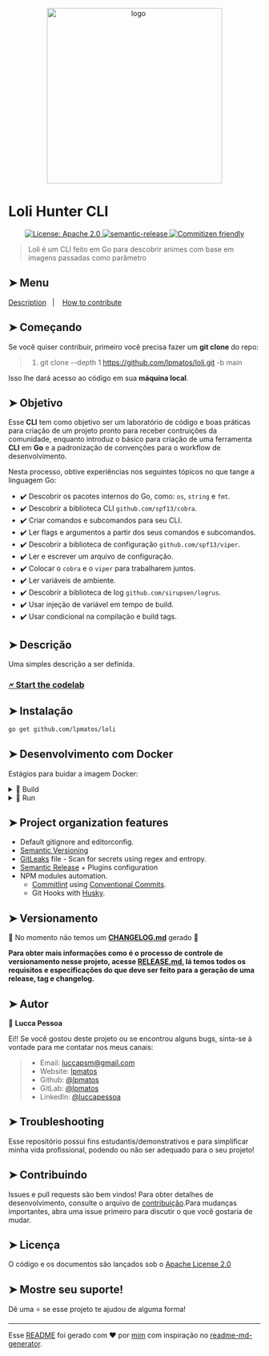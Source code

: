 <p align="center">
  <img alt="logo" src="https://i.pinimg.com/280x280_RS/d0/13/35/d01335f147c586e56829415e611f0ae7.jpg" width="350px" float="center"/>
</p>

# Loli Hunter CLI

<p align="center">
  <a href="https://spdx.org/licenses/Apache-2.0.html" target="_blank">
    <img alt="License: Apache 2.0" src="https://img.shields.io/badge/License-Apache 2.0-yellow.svg" />
  </a>
  <a href="https://github.com/semantic-release/semantic-release">
    <img alt="semantic-release" src="https://img.shields.io/badge/%20%20%F0%9F%93%A6%F0%9F%9A%80-semantic--release-e10079.svg">
  </a>
  <a href="http://commitizen.github.io/cz-cli/">
    <img alt="Commitizen friendly" src="https://img.shields.io/badge/commitizen-friendly-brightgreen.svg">
  </a>
</p>

>
> Loli é um CLI feito em Go para descobrir animes com base em imagens passadas como parâmetro
>

## ➤ Menu

<p align="left">
  <a href="#-description">Description</a>&nbsp;&nbsp;&nbsp;|&nbsp;&nbsp;&nbsp;
  <a href="#-how-to-contribute">How to contribute</a>
</p>

## ➤ Começando

Se você quiser contribuir, primeiro você precisa fazer um **git clone** do repo:

>
> 1. git clone --depth 1 <https://github.com/lpmatos/loli.git> -b main
>

Isso lhe dará acesso ao código em sua **máquina local**.

## ➤ Objetivo

Esse **CLI** tem como objetivo ser um laboratório de código e boas práticas para criação de um projeto pronto para receber contruições da comunidade, enquanto introduz o básico para criação de uma ferramenta **CLI** em **Go** e a padronização de convenções para o workflow de desenvolvimento.

Nesta processo, obtive experiências nos seguintes tópicos no que tange a linguagem Go:

- ✔️ Descobrir os pacotes internos do Go, como: `os`, `string` e `fmt`.
- ✔️ Descobrir a biblioteca CLI `github.com/spf13/cobra`.
- ✔️ Criar comandos e subcomandos para seu CLI.
- ✔️ Ler flags e argumentos a partir dos seus comandos e subcomandos.
- ✔️ Descobrir a biblioteca de configuração `github.com/spf13/viper`.
- ✔️ Ler e escrever um arquivo de configuração.
- ✔️ Colocar o `cobra` e o `viper` para trabalharem juntos.
- ✔️ Ler variáveis de ambiente.
- ✔️ Descobrir a biblioteca de log `github.com/sirupsen/logrus`.
- ✔️ Usar injeção de variável em tempo de build.
- ✔️ Usar condicional na compilação e build tags.

## ➤ Descrição

Uma simples descrição a ser definida.

### [🗲 Start the codelab](https://nlepage.github.io/catption/codelab)

## ➤ Instalação

```bash
go get github.com/lpmatos/loli
```

## ➤ Desenvolvimento com Docker


Estágios para buidar a imagem Docker:

<details><summary>🐋 Build</summary>
<p>

Docker commands to build your image:

```bash
docker image build -t <IMAGE_NAME> -f <PATH_DOCKERFILE> <PATH_CONTEXT_DOCKERFILE>
docker image build -t <IMAGE_NAME> . (This context)
```
</p>
</details>

<details><summary>🐋 Run</summary>
<p>

Docker commands to run a container with your image:

* **Linux** running:

```bash
docker container run -d -p <LOCAL_PORT:CONTAINER_PORT> <IMAGE_NAME> <COMMAND>
docker container run -it --rm --name <CONTAINER_NAME> -p <LOCAL_PORT:CONTAINER_PORT> <IMAGE_NAME> <COMMAND>
```

* **Windows** running:

```bash
winpty docker.exe container run -it --rm <IMAGE_NAME> <COMMAND>
```
</p>
</details>

## ➤ Project organization features

- Default gitignore and editorconfig.
- [Semantic Versioning](https://semver.org/)
- [GitLeaks](https://github.com/zricethezav/gitleaks) file - Scan for secrets using regex and entropy.
- [Semantic Release](https://github.com/semantic-release/semantic-release) + Plugins configuration
- NPM modules automation.
  - [Commitlint](https://github.com/conventional-changelog/commitlint) using [Conventional Commits](https://www.conventionalcommits.org/en/v1.0.0/).
  - Git Hooks with [Husky](https://github.com/typicode/husky).

## ➤ Versionamento

🚨 No momento não temos um [**CHANGELOG.md**](CHANGELOG.md) gerado 🚨

**Para obter mais informações como é o processo de controle de versionamento nesse projeto, acesse [RELEASE.md](RELEASE.md), lá temos todos os requisitos e especificações do que deve ser feito para a geração de uma release, tag e changelog.**

## ➤ Autor

👤 **Lucca Pessoa**

Ei!! Se você gostou deste projeto ou se encontrou alguns bugs, sinta-se à vontade para me contatar nos meus canais:

>
> * Email: luccapsm@gmail.com
> * Website: [lpmatos](https://github.com/lpmatos)
> * Github: [@lpmatos](https://github.com/lpmatos)
> * GitLab: [@lpmatos](https://gitlab.com/lpmatos)
> * LinkedIn: [@luccapessoa](https://www.linkedin.com/in/luccapessoa/)
>

## ➤ Troubleshooting

Esse repositório possui fins estudantis/demonstrativos e para simplificar minha vida profissional, podendo ou não ser adequado para o seu projeto!

## ➤ Contribuindo

Issues e pull requests são bem vindos! Para obter detalhes de desenvolvimento, consulte o arquivo de [contribuição](CONTRIBUTING.md).Para mudanças importantes, abra uma issue primeiro para discutir o que você gostaria de mudar.

## ➤ Licença

O código e os documentos são lançados sob o [Apache License 2.0](https://choosealicense.com/licenses/apache-2.0/)

## ➤ Mostre seu suporte!

Dê uma ⭐️ se esse projeto te ajudou de alguma forma!

---

Esse [README](README.md) foi gerado com ❤️ por [mim](https://github.com/lpmatos) com inspiração no [readme-md-generator](https://github.com/kefranabg/readme-md-generator).
